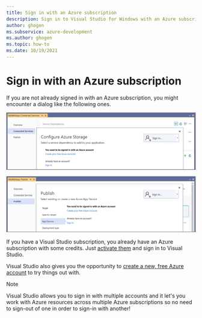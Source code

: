 ```yaml
---
title: Sign in with an Azure subscription
description: Sign in to Visual Studio for Windows with an Azure subscription and access Azure resources across one or more Azure subscriptions.
author: ghogen
ms.subservice: azure-development
ms.author: ghogen
ms.topic: how-to
ms.date: 10/19/2021
---
```


# Sign in with an Azure subscription

If you are not already signed in with an Azure subscription, you might encounter a dialog like the following ones.

![Screenshot showing sign-in for Connected Services.](./media/sign-in-required-connected-services.png)

![Screenshot showing sign-in for publish.](./media/sign-in-required-publish.png)

If you have a Visual Studio subscription, you already have an Azure subscription with some credits. Just [activate them](https://signup.azure.com/signup?offer=Azure_MSDN) and sign in to Visual Studio.

Visual Studio also gives you the opportunity to [create a new, free Azure account](https://signup.azure.com/signup?offer=Azure_MSDN) to try things out with.

> [!NOTE]
> Visual Studio allows you to sign in with multiple accounts and it let's you work with Azure resources across multiple Azure subscriptions so no need to sign-out of one in order to sign-in with another!
